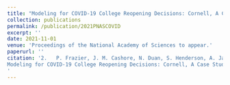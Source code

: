 ```yaml
---
title: "Modeling for COVID-19 College Reopening Decisions: Cornell, A Case Study"
collection: publications
permalink: /publication/2021PNASCOVID
excerpt: ''
date: 2021-11-01
venue: 'Proceedings of the National Academy of Sciences to appear.'
paperurl: ''
citation: '2.	P. Frazier, J. M. Cashore, N. Duan, S. Henderson, A. Janmohamed, B. Liu, D. Shmoys, J. Wan, Y. Zhang.
Modeling for COVID-19 College Reopening Decisions: Cornell, A Case Study. Proceedings of the National Academy of Sciences, to appear.
'
---
```

